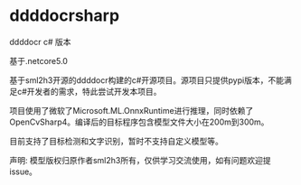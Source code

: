 # ddddocrsharp
ddddocr  c# 版本 

基于.netcore5.0

基于sml2h3开源的ddddocr构建的c#开源项目。源项目只提供pypi版本，不能满足c#开发者的需求，特此尝试开发本项目。

项目使用了微软了Microsoft.ML.OnnxRuntime进行推理，同时依赖了OpenCvSharp4。编译后的目标程序包含模型文件大小在200m到300m。

目前支持了目标检测和文字识别，暂时不支持自定义模型等。

声明:
模型版权归原作者sml2h3所有，仅供学习交流使用，如有问题欢迎提issue。

